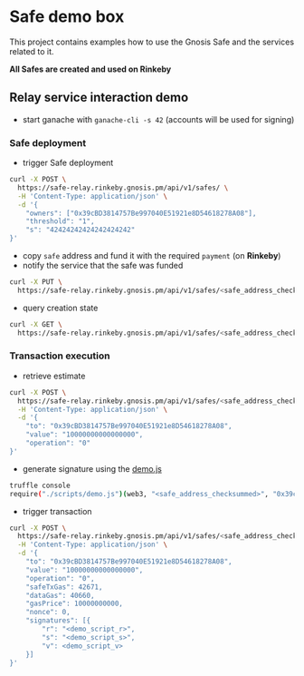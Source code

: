 # Safe demo box

This project contains examples how to use the Gnosis Safe and the services related to it.

**All Safes are created and used on Rinkeby**

## Relay service interaction demo
* start ganache with `ganache-cli -s 42` (accounts will be used for signing)

### Safe deployment
* trigger Safe deployment
```bash
curl -X POST \
  https://safe-relay.rinkeby.gnosis.pm/api/v1/safes/ \
  -H 'Content-Type: application/json' \
  -d '{
	"owners": ["0x39cBD3814757Be997040E51921e8D54618278A08"],
	"threshold": "1",
	"s": "42424242424242424242"
}'
```
* copy `safe` address and fund it with the required `payment` (on **Rinkeby**)
* notify the service that the safe was funded
```bash
curl -X PUT \
  https://safe-relay.rinkeby.gnosis.pm/api/v1/safes/<safe_address_checksummed>/funded/
```
* query creation state
```bash
curl -X GET \
  https://safe-relay.rinkeby.gnosis.pm/api/v1/safes/<safe_address_checksummed>/funded/
```

### Transaction execution
* retrieve estimate
```bash
curl -X POST \
  https://safe-relay.rinkeby.gnosis.pm/api/v1/safes/<safe_address_checksummed>/transactions/estimate/ \
  -H 'Content-Type: application/json' \
  -d '{
	"to": "0x39cBD3814757Be997040E51921e8D54618278A08",
	"value": "10000000000000000",
	"operation": "0"
}'
```
* generate signature using the [demo.js](./scripts/demo.js)
```bash
truffle console
require("./scripts/demo.js")(web3, "<safe_address_checksummed>", "0x39cBD3814757Be997040E51921e8D54618278A08", "0x39cBD3814757Be997040E51921e8D54618278A08")
```
* trigger transaction
```bash
curl -X POST \
  https://safe-relay.rinkeby.gnosis.pm/api/v1/safes/<safe_address_checksummed>/transactions/ \
  -H 'Content-Type: application/json' \
  -d '{
	"to": "0x39cBD3814757Be997040E51921e8D54618278A08",
	"value": "10000000000000000",
	"operation": "0",
	"safeTxGas": 42671,
    "dataGas": 40660,
    "gasPrice": 10000000000,
    "nonce": 0,
    "signatures": [{
    	"r": "<demo_script_r>",
    	"s": "<demo_script_s>",
    	"v": <demo_script_v>
    }]
}'
```
